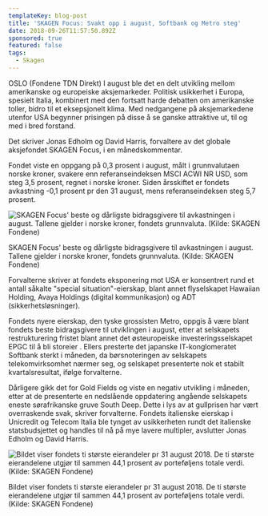 ```yaml
---
templateKey: blog-post
title: 'SKAGEN Focus: Svakt opp i august, Softbank og Metro steg'
date: 2018-09-26T11:57:50.892Z
sponsored: true
featured: false
tags:
  - Skagen
---
```

OSLO (Fondene TDN Direkt) I august ble det en delt utvikling mellom amerikanske og europeiske aksjemarkeder. Politisk usikkerhet i Europa, spesielt Italia, kombinert med den fortsatt harde debatten om amerikanske toller, bidro til et eksepsjonelt klima. Med nedgangene på aksjemarkedene utenfor USA begynner prisingen på disse å se ganske attraktive ut, til og med i bred forstand.

Det skriver Jonas Edholm og David Harris, forvaltere av det globale aksjefondet SKAGEN Focus, i en månedskommentar.

Fondet viste en oppgang på 0,3 prosent i august, målt i grunnvalutaen norske kroner, svakere enn referanseindeksen MSCI ACWI NR USD, som steg 3,5 prosent, regnet i norske kroner. Siden årsskiftet er fondets avkastning -0,1 prosent pr den 31 august, mens referanseindeksen steg 5,7 prosent.

![SKAGEN Focus' beste og dårligste bidragsgivere til avkastningen i august. Tallene gjelder i norske kroner, fondets grunnvaluta. (Kilde: SKAGEN Fondene)](/img/158.png)

<span class="image-caption">SKAGEN Focus' beste og dårligste bidragsgivere til avkastningen i august. Tallene gjelder i norske kroner, fondets grunnvaluta. (Kilde: SKAGEN Fondene)</span>

Forvalterne skriver at fondets eksponering mot USA er konsentrert rund et antall såkalte "special situation"-eierskap, blant annet flyselskapet Hawaiian Holding, Avaya Holdings (digital kommunikasjon) og ADT (sikkerhetsløsninger).

Fondets nyere eierskap, den tyske grossisten Metro, oppgis å være blant fondets beste bidragsgivere til utviklingen i august, etter at selskapets restrukturering fristet blant annet det østeuropeiske investeringsselskapet EPGC til å bli storeier . Ellers presterte det japanske IT-konglomeratet Softbank sterkt i måneden, da børsnoteringen av selskapets telekomvirksomhet nærmer seg, og selskapet presenterte nok et stabilt kvartalsresultat, ifølge forvalterne.

Dårligere gikk det for Gold Fields og viste en negativ utvikling i måneden, etter at de presenterte en nedslående oppdatering angående selskapets eneste sørafrikanske gruve South Deep. Dette i lys av at gullprisen har vært overraskende svak, skriver forvalterne. Fondets italienske eierskap i Unicredit og Telecom Italia ble tynget av usikkerheten rundt det italienske statsbudsjettet og handles til nå på mye lavere multipler, avslutter Jonas Edholm og David Harris.

![Bildet viser fondets ti største eierandeler pr 31 august 2018. De ti største eierandelene utgjør til sammen 44,1 prosent av porteføljens totale verdi. (Kilde: SKAGEN Fondene)](/img/159.png)

<span class="image-caption">Bildet viser fondets ti største eierandeler pr 31 august 2018. De ti største eierandelene utgjør til sammen 44,1 prosent av porteføljens totale verdi. (Kilde: SKAGEN Fondene)</span>
